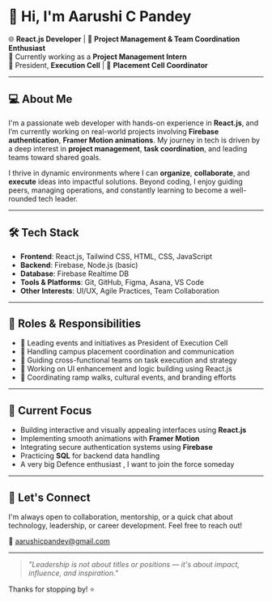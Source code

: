 # 👋 Hi, I'm Aarushi C Pandey

🌐 **React.js Developer** | 🎯 **Project Management & Team Coordination Enthusiast**  
📍 Currently working as a **Project Management Intern**   
🤝 President, **Execution Cell** | 📌 **Placement Cell Coordinator**

---

## 💻 About Me

I'm a passionate web developer with hands-on experience in **React.js**, and I’m currently working on real-world projects involving **Firebase authentication**, **Framer Motion animations**. My journey in tech is driven by a deep interest in **project management**, **task coordination**, and leading teams toward shared goals.

I thrive in dynamic environments where I can **organize**, **collaborate**, and **execute** ideas into impactful solutions. Beyond coding, I enjoy guiding peers, managing operations, and constantly learning to become a well-rounded tech leader.

---

## 🛠 Tech Stack

- **Frontend**: React.js, Tailwind CSS, HTML, CSS, JavaScript  
- **Backend**: Firebase, Node.js (basic)  
- **Database**: Firebase Realtime DB  
- **Tools & Platforms**: Git, GitHub, Figma, Asana, VS Code  
- **Other Interests**: UI/UX, Agile Practices, Team Collaboration

---

## 📌 Roles & Responsibilities

- 🔸 Leading events and initiatives as President of Execution Cell  
- 🔸 Handling campus placement coordination and communication  
- 🔸 Guiding cross-functional teams on task execution and strategy  
- 🔸 Working on UI enhancement and logic building using React.js  
- 🔸 Coordinating ramp walks, cultural events, and branding efforts

---

## 🎯 Current Focus

- Building interactive and visually appealing interfaces using **React.js**  
- Implementing smooth animations with **Framer Motion**  
- Integrating secure authentication systems using **Firebase**  
- Practicing **SQL** for backend data handling  
- A very big Defence enthusiast , I want to join the force someday

---

## 💬 Let's Connect

I'm always open to collaboration, mentorship, or a quick chat about technology, leadership, or career development. Feel free to reach out!

📧 aarushicpandey@gmail.com


---

> _"Leadership is not about titles or positions — it's about impact, influence, and inspiration."_  

Thanks for stopping by! ⭐
